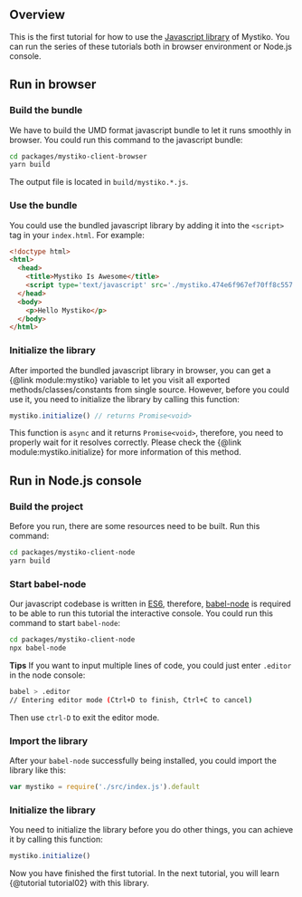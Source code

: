 ## Overview
This is the first tutorial for how to use the [Javascript library](/src) of Mystiko. You can run the series of
these tutorials both in browser environment or Node.js console.

## Run in browser
### Build the bundle
We have to build the UMD format javascript bundle to let it runs smoothly in browser. You could run this command to the
javascript bundle:

```bash
cd packages/mystiko-client-browser
yarn build
```

The output file is located in `build/mystiko.*.js`.

### Use the bundle
You could use the bundled javascript library by adding it into the `<script>` tag in your `index.html`. For example:

```html
<!doctype html>
<html>
  <head>
    <title>Mystiko Is Awesome</title>
    <script type='text/javascript' src='./mystiko.474e6f967ef70ff8c557.js'></script>
  </head>
  <body>
    <p>Hello Mystiko</p>
  </body>
</html>
```

### Initialize the library
After imported the bundled javascript library in browser,
you can get a {@link module:mystiko} variable to let you visit all
exported methods/classes/constants from single source. However, before you could use it, you need to initialize the
library by calling this function:

```javascript
mystiko.initialize() // returns Promise<void>
```

This function is `async` and it returns `Promise<void>`, therefore, you need to properly wait for it resolves correctly.
Please check the {@link module:mystiko.initialize} for more information of this method.

## Run in Node.js console
### Build the project
Before you run, there are some resources need to be built. Run this command:

```bash
cd packages/mystiko-client-node
yarn build
```

### Start babel-node
Our javascript codebase is written in [ES6](https://www.w3schools.com/js/js_es6.asp),
therefore, [babel-node](https://babeljs.io/docs/en/babel-node) is required to be able to run this tutorial
the interactive console. You could run this command to start `babel-node`:

```bash
cd packages/mystiko-client-node
npx babel-node
```

**Tips** If you want to input multiple lines of code, you could just enter `.editor` in the node console:

```bash
babel > .editor
// Entering editor mode (Ctrl+D to finish, Ctrl+C to cancel)
```
Then use `ctrl-D` to exit the editor mode.

### Import the library
After your `babel-node` successfully being installed, you could import the library like this:

```javascript
var mystiko = require('./src/index.js').default
```

### Initialize the library
You need to initialize the library before you do other things, you can achieve it by calling this function:

```javascript
mystiko.initialize()
```

Now you have finished the first tutorial. In the next tutorial, you will learn
{@tutorial tutorial02} with this library.
